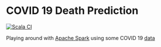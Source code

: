 # COVID 19 Death Prediction

[![Scala CI](https://github.com/gerdreiss/covid19-death-prediction/actions/workflows/scala.yml/badge.svg)](https://github.com/gerdreiss/covid19-death-prediction/actions/workflows/scala.yml)

Playing around with [Apache Spark](https://spark.apache.org) using some COVID 19 [data](https://www.kaggle.com/datasets/abdalrahmanshahrour/covid-19-death-prediction)

